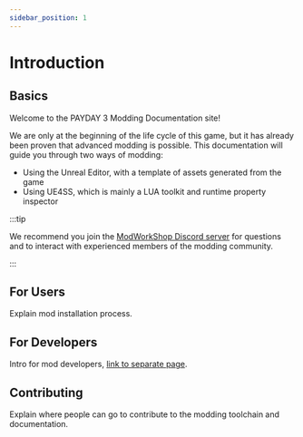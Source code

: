 ```yaml
---
sidebar_position: 1
---
```


# Introduction

## Basics

Welcome to the PAYDAY 3 Modding Documentation site!

We are only at the beginning of the life cycle of this game, but it has already been proven that advanced modding is possible.
This documentation will guide you through two ways of modding:

* Using the Unreal Editor, with a template of assets generated from the game
* Using UE4SS, which is mainly a LUA toolkit and runtime property inspector

:::tip

We recommend you join the [ModWorkShop Discord server](https://discord.gg/Eear4JW) for questions and to interact with experienced members of the modding community.

:::

## For Users
Explain mod installation process.

## For Developers
Intro for mod developers, [link to separate page](#).

## Contributing
Explain where people can go to contribute to the modding toolchain and documentation.